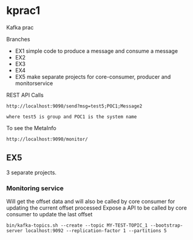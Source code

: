 # kprac1
Kafka prac

Branches
- EX1 simple code to produce a message and consume a message
- EX2	
- EX3
- EX4
- EX5	make separate projects for core-consumer, producer and monitorservice 

REST API Calls

```
http://localhost:9090/send?msg=test5;POC1;Message2

where test5 is group and POC1 is the system name
```

To see the MetaInfo

```
http://localhost:9090/monitor/
```
## EX5
3 separate projects. 
### Monitoring service 
Will get the offset data and will also be called by core consumer for updating the current offset processed
Expose a API to be called by core consumer to update the last offset

```
bin/kafka-topics.sh --create --topic MY-TEST-TOPIC_1 --bootstrap-server localhost:9092 --replication-factor 1 --partitions 5

```